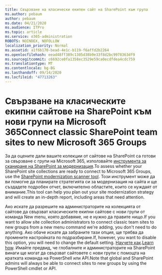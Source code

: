 ```yaml
---
title: Свързване на класически екипен сайт на SharePoint към група
ms.author: pebaum
author: pebaum
ms.date: 04/21/2020
ms.audience: ITPro
ms.topic: article
ms.service: o365-administration
ROBOTS: NOINDEX, NOFOLLOW
localization_priority: Normal
ms.assetid: a1f6b170-bead-4e1c-b119-f6affd2b2264
ms.openlocfilehash: eead48ff389c1305d38b9e33f8d2bc9978363df9
ms.sourcegitcommit: c6692ce0fa1358ec3529e59ca0ecdfdea4cdc759
ms.translationtype: MT
ms.contentlocale: bg-BG
ms.lasthandoff: 09/14/2020
ms.locfileid: "47713263"
---
```

# <a name="connect-classic-sharepoint-team-sites-to-new-microsoft-365-groups"></a><span data-ttu-id="d115f-102">Свързване на класическите екипни сайтове на SharePoint към нови групи на Microsoft 365</span><span class="sxs-lookup"><span data-stu-id="d115f-102">Connect classic SharePoint team sites to new Microsoft 365 Groups</span></span>

<span data-ttu-id="d115f-103">За да оцените дали вашите колекции от сайтове на SharePoint са готови за свързване с групи на Microsoft 365, използвайте [инструмента за сканиране на SharePoint за модернизация](https://go.microsoft.com/fwlink/?linkid=873066).</span><span class="sxs-lookup"><span data-stu-id="d115f-103">To assess whether your SharePoint site collections are ready to connect to Microsoft 365 Groups, use the [SharePoint modernization scanner tool](https://go.microsoft.com/fwlink/?linkid=873066).</span></span> <span data-ttu-id="d115f-104">Този инструмент може да ви помогне да планирате стратегията си за модернизация на сайта и ще създадете подробен отчет, включително областите, които се нуждаят от внимание.</span><span class="sxs-lookup"><span data-stu-id="d115f-104">This tool can help you plan out your site modernization strategy and will create an in-depth report, including areas that need attention.</span></span>
  
<span data-ttu-id="d115f-105">Ако искате да разрешите на администраторите на колекцията от сайтове да свързват класическите екипни сайтове с нови групи от команда New menu, която добавяме, не е нужно да правите нищо.</span><span class="sxs-lookup"><span data-stu-id="d115f-105">If you want to allow site collection administrators to connect classic team sites to new groups from a new menu command we're adding, you don't need to do anything.</span></span> <span data-ttu-id="d115f-106">Ако обаче искате да забраните тази опция, ще трябва да промените настройката по подразбиране.</span><span class="sxs-lookup"><span data-stu-id="d115f-106">If, however, you want to disable this option, you will need to change the default setting.</span></span> <span data-ttu-id="d115f-107">[Научете как](https://go.microsoft.com/fwlink/?linkid=2004316).</span><span class="sxs-lookup"><span data-stu-id="d115f-107">[Learn how](https://go.microsoft.com/fwlink/?linkid=2004316).</span></span> <span data-ttu-id="d115f-108">Имайте предвид, че глобалните и администраторите на SharePoint винаги ще могат да свързват сайтовете с нови групи с помощта на кратката команда на PowerShell или API.</span><span class="sxs-lookup"><span data-stu-id="d115f-108">Note that global and SharePoint admins will always be able to connect sites to new groups by using the PowerShell cmdlet or API.</span></span>
  

